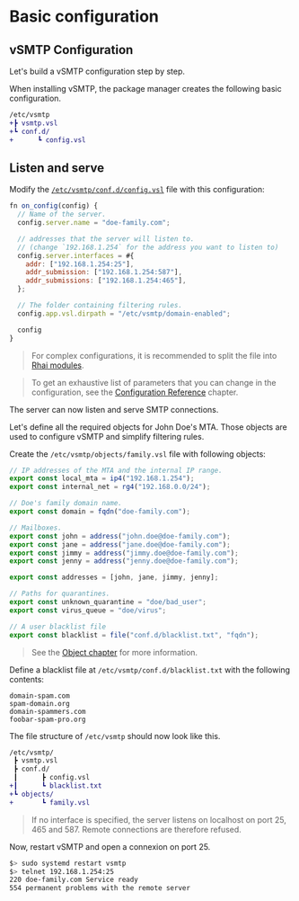 # Basic configuration

## vSMTP Configuration

Let's build a vSMTP configuration step by step.

When installing vSMTP, the package manager creates the following basic configuration.

```diff
/etc/vsmtp
+┣ vsmtp.vsl
+┗ conf.d/
+      ┗ config.vsl
```

## Listen and serve

Modify the [`/etc/vsmtp/conf.d/config.vsl`](/src/get-started/config-file-struct/root.md) file with this configuration:

```js
fn on_config(config) {
  // Name of the server.
  config.server.name = "doe-family.com";

  // addresses that the server will listen to.
  // (change `192.168.1.254` for the address you want to listen to)
  config.server.interfaces = #{
    addr: ["192.168.1.254:25"],
    addr_submission: ["192.168.1.254:587"],
    addr_submissions: ["192.168.1.254:465"],
  };

  // The folder containing filtering rules.
  config.app.vsl.dirpath = "/etc/vsmtp/domain-enabled";

  config
}
```

> For complex configurations, it is recommended to split the file into [Rhai modules](https://rhai.rs/book/language/modules/index.html).

> To get an exhaustive list of parameters that you can change in the configuration, see the [Configuration Reference](/src/ref/vSL/api/var::cfg.md) chapter.

The server can now listen and serve SMTP connections.

Let's define all the required objects for John Doe's MTA. Those objects are used to configure vSMTP and simplify filtering rules.

Create the `/etc/vsmtp/objects/family.vsl` file with following objects:

```js
// IP addresses of the MTA and the internal IP range.
export const local_mta = ip4("192.168.1.254");
export const internal_net = rg4("192.168.0.0/24");

// Doe's family domain name.
export const domain = fqdn("doe-family.com");

// Mailboxes.
export const john = address("john.doe@doe-family.com");
export const jane = address("jane.doe@doe-family.com");
export const jimmy = address("jimmy.doe@doe-family.com");
export const jenny = address("jenny.doe@doe-family.com");

export const addresses = [john, jane, jimmy, jenny];

// Paths for quarantines.
export const unknown_quarantine = "doe/bad_user";
export const virus_queue = "doe/virus";

// A user blacklist file
export const blacklist = file("conf.d/blacklist.txt", "fqdn");
```

> See the [Object chapter](/src/filtering/objects.md) for more information.

Define a blacklist file at `/etc/vsmtp/conf.d/blacklist.txt` with the following contents:

```text
domain-spam.com
spam-domain.org
domain-spammers.com
foobar-spam-pro.org
```

The file structure of `/etc/vsmtp` should now look like this.

```diff
/etc/vsmtp/
 ┣ vsmtp.vsl
 ┣ conf.d/
 ┃      ┣ config.vsl
+┃      ┗ blacklist.txt
+┗ objects/
+       ┗ family.vsl
```

> If no interface is specified, the server listens on localhost on port 25, 465 and 587. Remote connections are therefore refused.

Now, restart vSMTP and open a connexion on port 25.

```sh
$> sudo systemd restart vsmtp
$> telnet 192.168.1.254:25
220 doe-family.com Service ready
554 permanent problems with the remote server
```
